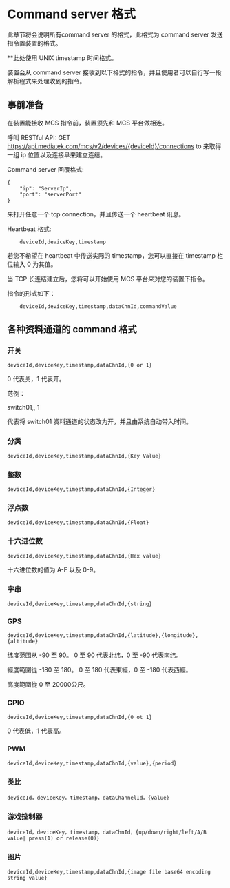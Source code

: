 # Command server 格式

此章节将会说明所有command server 的格式，此格式为 command server 发送指令置装置的格式。

**此处使用 UNIX timestamp 时间格式。

装置会从 command server 接收到以下格式的指令，并且使用者可以自行写一段解析程式来处理收到的指令。



## 事前准备

在装置能接收 MCS 指令前，装置须先和 MCS 平台做相连。


呼叫 RESTful API: GET https://api.mediatek.com/mcs/v2/devices/{deviceId}/connections to 来取得一组 ip 位置以及连接阜来建立连结。

Command server 回覆格式:

```
{
    "ip": "ServerIp",
    "port": "serverPort"
}

```
来打开任意一个 tcp connection，并且传送一个 heartbeat 讯息。

Heartbeat 格式:

```
    deviceId,deviceKey,timestamp

```

若您不希望在 heartbeat 中传送实际的 timestamp，您可以直接在 timestamp 栏位输入 0 为其值。

当 TCP 长连结建立后，您将可以开始使用 MCS 平台来对您的装置下指令。

指令的形式如下：
```
    deviceId,deviceKey,timestamp,dataChnId,commandValue

```


##  各种资料通道的 command 格式


### 开关

```
deviceId,deviceKey,timestamp,dataChnId,{0 or 1}

```
0 代表关，1 代表开。

范例：

switch01,, 1

代表将 switch01 资料通道的状态改为开，并且由系统自动带入时间。

### 分类
```
deviceId,deviceKey,timestamp,dataChnId,{Key Value}
```

### 整数
```
deviceId,deviceKey,timestamp,dataChnId,{Integer}
```

### 浮点数
```
deviceId,deviceKey,timestamp,dataChnId,{Float}
```

### 十六进位数
```
deviceId,deviceKey,timestamp,dataChnId,{Hex value}
```
十六进位数的值为 A-F 以及 0-9。

### 字串
```
deviceId,deviceKey,timestamp,dataChnId,{string}
```

### GPS
```
deviceId,deviceKey,timestamp,dataChnId,{latitude},{longitude},{altitude}
```

纬度范围从 -90 至 90。 0 至 90 代表北纬，0 至 -90 代表南纬。

經度範圍從 -180 至 180。 0 至 180 代表東經，0 至 -180 代表西經。

高度範圍從 0 至 20000公尺。

### GPIO
```
deviceId,deviceKey,timestamp,dataChnId,{0 ot 1}
```
0 代表低，1 代表高。

### PWM
```
deviceId,deviceKey,timestamp,dataChnId,{value},{period}

```

### 类比
```
deviceId，deviceKey，timestamp，dataChannelId，{value}

```

### 游戏控制器
```
deviceId，deviceKey，timestamp，dataChnId，{up/down/right/left/A/B value| press(1) or release(0)}
```

### 图片
```
deviceId,deviceKey,timestamp,dataChnId,{image file base64 encoding string value}
```
